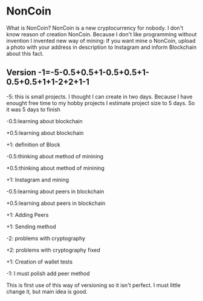 # NonCoin

What is NonCoin?
NonCoin is a new cryptocurrency for nobody. 
I don't know reason of creation NonCoin.
Because I don't like programming without invention I invented new way of mining: If you want mine o NonCoin, upload a photo with 
your address in description to Instagram and inform Blockchain about this fact.

Version -1=-5-0.5+0.5+1-0.5+0.5+1-0.5+0.5+1+1-2+2+1-1
--------------------------------------------------
-5: this is small projects. I thought I can create in two days. Because I have enought free time to my hobby projects I estimate project size to 5 days. So it was 5 days to finish

-0.5:learning about blockchain

+0.5:learning about blockchain

+1: definition of Block

-0.5:thinking about method of minining

+0.5:thinking about method of minining

+1: Instagram and mining

-0.5:learning about peers in blockchain

+0.5:learning about peers in blockchain

+1: Adding Peers

+1: Sending method

-2: problems with cryptography

+2: problems with cryptography fixed

+1: Creation of wallet tests

-1: I must polish add peer method

This is first use of this way of versioning so it isn't perfect. I must little change it, but main idea is good. 

